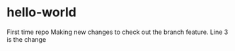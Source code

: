 # hello-world
First time repo 
Making new changes to check out the branch feature. Line 3 is the change 
